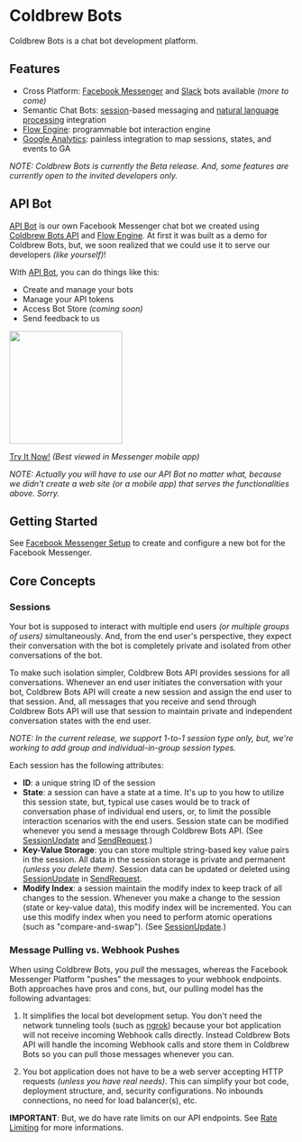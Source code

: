 # Coldbrew Bots

Coldbrew Bots is a chat bot development platform.

## Features

- Cross Platform: [Facebook Messenger](https://developers.facebook.com/docs/messenger-platform) and [Slack](https://slack.com/apps/category/At0MQP5BEF-bots) bots available _(more to come)_
- Semantic Chat Bots: [session](#sessions)-based messaging and [natural language processing](https://wit.ai/) integration
- [Flow Engine](flow.md): programmable bot interaction engine
- [Google Analytics](https://analytics.google.com/): painless integration to map sessions, states, and events to GA

_NOTE: Coldbrew Bots is currently the Beta release. And, some features are currently open to the invited developers only._

## API Bot

[API Bot][apibotlink] is our own Facebook Messenger chat bot we created using [Coldbrew Bots API](api_reference.md) and [Flow Engine](flow.md). At first it was built as a demo for Coldbrew Bots, but, we soon realized that we could use it to serve our developers _(like yourself)_!

With [API Bot][apibotlink], you can do things like this:

- Create and manage your bots
- Manage your API tokens
- Access Bot Store _(coming soon)_
- Send feedback to us

<img src="https://git.io/vHT7X" width="200">

[Try It Now!][apibotlink] _(Best viewed in Messenger mobile app)_

_NOTE: Actually you will have to use our API Bot no matter what, because we didn't create a web site (or a mobile app) that serves the functionalities above. Sorry._

## Getting Started

See [Facebook Messenger Setup](bot_fm_setup.md) to create and configure a new bot for the Facebook Messenger.

## Core Concepts

### Sessions

Your bot is supposed to interact with multiple end users _(or multiple groups of users)_ simultaneously. And, from the end user's perspective, they expect their conversation with the bot is completely private and isolated from other conversations of the bot.

To make such isolation simpler, Coldbrew Bots API provides sessions for all conversations. Whenever an end user initiates the conversation with your bot, Coldbrew Bots API will create a new session and assign the end user to that session. And, all messages that you receive and send through Coldbrew Bots API will use that session to maintain private and independent conversation states with the end user.

_NOTE: In the current release, we support 1-to-1 session type only, but, we're working to add group and individual-in-group session types._

Each session has the following attributes:

- **ID**: a unique string ID of the session
- **State**: a session can have a state at a time. It's up to you how to utilize this session state, but, typical use cases would be to track of conversation phase of individual end users, or, to limit the possible interaction scenarios with the end users. Session state can be modified whenever you send a message through Coldbrew Bots API. (See [SessionUpdate](api_reference.md#sessionupdate) and [SendRequest](api_reference.md#sendrequest).)
- **Key-Value Storage**: you can store multiple string-based key value pairs in the session. All data in the session storage is private and permanent _(unless you delete them)_. Session data can be updated or deleted using [SessionUpdate](api_reference.md#sessionupdate) in [SendRequest](api_reference.md#sendrequest).
- **Modify Index**: a session maintain the modify index to keep track of all changes to the session. Whenever you make a change to the session (state or key-value data), this modify index will be incremented. You can use this modify index when you need to perform atomic operations (such as "compare-and-swap"). (See [SessionUpdate](api_reference.md#sessionupdate).)

### Message Pulling vs. Webhook Pushes

When using Coldbrew Bots, you *pull* the messages, whereas the Facebook Messenger Platform "pushes" the messages to your webhook endpoints. Both approaches have pros and cons, but, our pulling model has the following advantages:

1. It simplifies the local bot development setup. You don't need the network tunneling tools (such as [ngrok](https://ngrok.com/)) because your bot application will not receive incoming Webhook calls directly. Instead Coldbrew Bots API will handle the incoming Webhook calls and store them in Coldbrew Bots so you can pull those messages whenever you can.

2. You bot application does not have to be a web server accepting HTTP requests _(unless you have real needs)_. This can simplify your bot code, deployment structure, and, security configurations. No inbounds connections, no need for load balancer(s), etc.

**IMPORTANT**: But, we do have rate limits on our API endpoints. See [Rate Limiting](api_reference.md#rate-limiting) for more informations.

[apibotlink]: https://www.messenger.com/t/260871171047071

